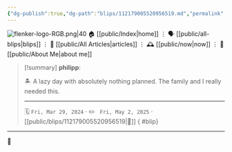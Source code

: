```yaml
---
{"dg-publish":true,"dg-path":"blips/112179005520956519.md","permalink":"/blips/112179005520956519/","title":"philipp on mastodon @ 2024-03-29"}
---
```



<div class="transclusion internal-embed is-loaded"><div class="markdown-embed">




![flenker-logo-RGB.png|40](/img/user/attachments/flenker-logo-RGB.png)
🏠 [[public/Index\|home]]  ⋮ 🗣️ [[public/all-blips\|blips]] ⋮  📝 [[public/All Articles\|articles]]  ⋮ 🕰️ [[public/now\|now]] ⋮ 🪪 [[public/About Me\|about me]]


</div></div>


> [!summary] **philipp**:
>
> 🏝️ A lazy day with absolutely nothing planned. The family and I really needed this.
> - - -
>
> 🗓️ <code>Fri, Mar 29, 2024</code>  · ✏️ <code> Fri, May 2, 2025</code>  · [[public/blips/112179005520956519\|🔗]]
{ #blip}


- - -

 👾
